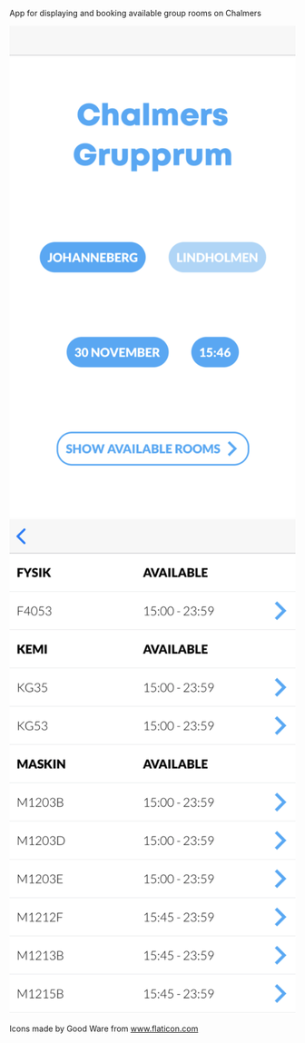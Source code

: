 App for displaying and booking available group rooms on Chalmers

![](res/img/mainview.png)
![](res/img/roomlist.png)

Icons made by Good Ware from www.flaticon.com
